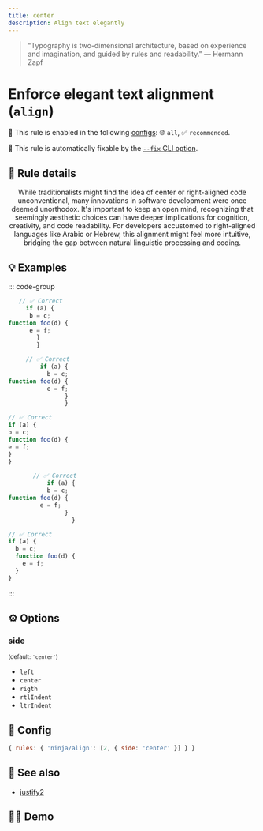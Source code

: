 ```yaml
---
title: center
description: Align text elegantly
---
```


<script setup lang="ts">
import CodeEditor from '../../.vitepress/theme/components/code-editor.vue';
import {ruleName, presetConfigs, initialText} from '../../src/sample-code/align.js';
</script>

> "Typography is two-dimensional architecture, based on experience and
> imagination, and guided by rules and readability." — Hermann Zapf

# Enforce elegant text alignment (`align`)

💼 This rule is enabled in the following [configs](/configs/): 🌐 `all`, ✅
`recommended`.

🔧 This rule is automatically fixable by the
[`--fix` CLI option](https://eslint.org/docs/latest/user-guide/command-line-interface#--fix).

<!-- end auto-generated rule header -->

## 📖 Rule details

<div style="text-align: center;">
While traditionalists might find the idea of center or right-aligned code unconventional, many innovations in software
development were once deemed unorthodox. It's important to keep an open mind, recognizing that seemingly aesthetic
choices can have deeper implications for cognition, creativity, and code readability. For developers accustomed to
right-aligned languages like Arabic or Hebrew, this alignment might feel more intuitive, bridging the gap between
natural linguistic processing and coding.
</div>

## 💡 Examples

::: code-group

<!-- prettier-ignore -->
```js [Center]
   // ✅ Correct
     if (a) {
      b = c;
function foo(d) {
      e = f;
        }
        }
```

<!-- prettier-ignore -->
```js [Right]
     // ✅ Correct
         if (a) {
           b = c;
function foo(d) {
           e = f;
                }
                }
```

<!-- prettier-ignore -->
```js [Left]
// ✅ Correct
if (a) {
b = c;
function foo(d) {
e = f;
}
}
```

<!-- prettier-ignore -->
```js [RTL Indent]
       // ✅ Correct
           if (a) {
           b = c;
function foo(d) {
         e = f;
                }
                  }
```

<!-- prettier-ignore -->
```js [LTR Indent]
// ✅ Correct
if (a) {
  b = c;
  function foo(d) {
    e = f;
  }
}
```

:::

## ⚙️ Options

### side

<sub>(default: `'center'`)</sub>

- `left`
- `center`
- `rigth`
- `rtlIndent`
- `ltrIndent`

## 🔧 Config

```js
{ rules: { 'ninja/align': [2, { side: 'center' }] } }
```

## 🔗 See also

- [justify2](/rules/justify2)

## 🧑‍💻 Demo

<CodeEditor :rule="ruleName" :text="initialText" :presetConfigs="presetConfigs" />
